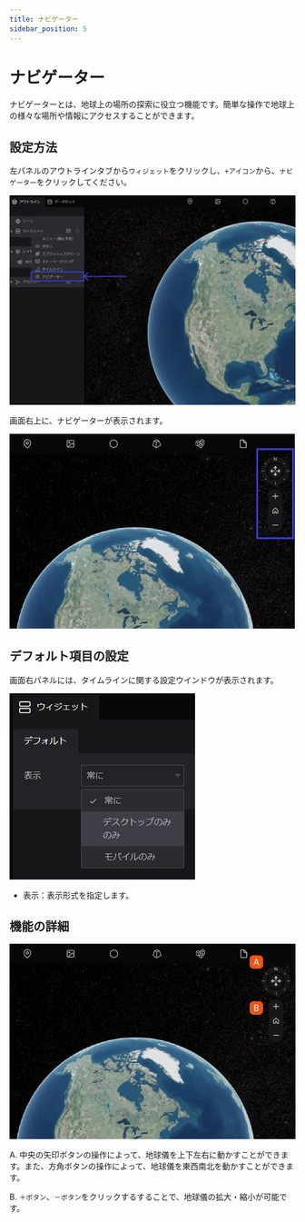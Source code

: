 ```yaml
---
title: ナビゲーター
sidebar_position: 5
---
```


# ナビゲーター

ナビゲーターとは、地球上の場所の探索に役立つ機能です。簡単な操作で地球上の様々な場所や情報にアクセスすることができます。

## 設定方法 

左パネルのアウトラインタブから`ウィジェット`をクリックし、`+アイコン`から、`ナビゲーター`をクリックしてください。

![Untitled](./img/Untitled.png)

画面右上に、ナビゲーターが表示されます。

![Untitled](./img/Untitled%201.png)

## デフォルト項目の設定

画面右パネルには、タイムラインに関する設定ウインドウが表示されます。

![Untitled](./img/Untitled%202.png)

- 表示：表示形式を指定します。

## 機能の詳細

![Untitled](./img/Untitled%203.png)

A. 中央の矢印ボタンの操作によって、地球儀を上下左右に動かすことができます。また、方角ボタンの操作によって、地球儀を東西南北を動かすことができます。

B. `＋ボタン`、`－ボタン`をクリックするすることで、地球儀の拡大・縮小が可能です。